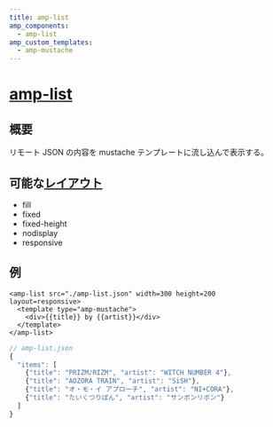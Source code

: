 ```yaml
---
title: amp-list
amp_components:
  - amp-list
amp_custom_templates:
  - amp-mustache
---
```


# [amp-list](https://www.ampproject.org/docs/reference/extended/amp-list.html)

## 概要

リモート JSON の内容を mustache テンプレートに流し込んで表示する。

## 可能な[レイアウト](../layouts.html)

- fill
- fixed
- fixed-height
- nodisplay
- responsive

## 例

```
<amp-list src="./amp-list.json" width=300 height=200 layout=responsive>
  <template type="amp-mustache">
    <div>{{title}} by {{artist}}</div>
  </template>
</amp-list>
```

```js
// amp-list.json
{
  "items": [
    {"title": "PRIZM♪RIZM", "artist": "WITCH NUMBER 4"},
    {"title": "AOZORA TRAIN", "artist": "SiSH"},
    {"title": "オ・モ・イ アプローチ", "artist": "NI+CORA"},
    {"title": "たいくつりぼん", "artist": "サンボンリボン"}
  ]
}
```

<div><amp-list src="./amp-list.json" width=300 height=200 layout=responsive>
  <template type="amp-mustache">
    <div>{{title}} by {{artist}}</div>
  </template>
</amp-list></div>
